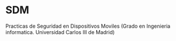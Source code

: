 SDM
===

Practicas de Seguridad en Dispositivos Moviles (Grado en Ingenieria informatica. Universidad Carlos III de Madrid)
